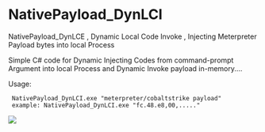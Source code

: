 # NativePayload_DynLCI
NativePayload_DynLCE , Dynamic Local Code Invoke , Injecting Meterpreter Payload bytes into local Process

Simple C# code for Dynamic Injecting Codes from command-prompt Argument into local Process and Dynamic Invoke payload in-memory....

Usage: 
    
     NativePayload_DynLCI.exe "meterpreter/cobaltstrike payload"
     example: NativePayload_DynLCI.exe "fc.48.e8,00,....."
     
     
     
      
   
   
 <p><a href="https://hits.seeyoufarm.com"><img src="https://hits.seeyoufarm.com/api/count/incr/badge.svg?url=https://github.com/DamonMohammadbagher/NativePayload_DynLCI"/></a></p>

